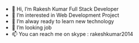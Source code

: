 - 👋 Hi, I’m Rakesh Kumar Full Stack Developer
- 👀 I’m interested in Web Development Project
- 🌱 I’m alway ready to learn new technology
- 💞️ I’m looking job 
- 📫 You can reach me on skype : rakeshkumar2014

